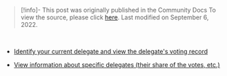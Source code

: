 > [!info]- This post was originally published in the Community Docs
> To view the source, please click [here](https://community.optimism.io/docs/governance/delegate-info/). Last modified on September 6, 2022.

<span class="notvisible"><br /></span>
- [Identify your current delegate and view the delegate's voting record](https://help.optimism.io/hc/en-us/articles/6389519530779-How-do-I-see-how-my-delegate-voted-)


- [View information about specific delegates (their share of the votes, etc.)](https://dune.com/optimismfnd/optimism-op-token-house)
